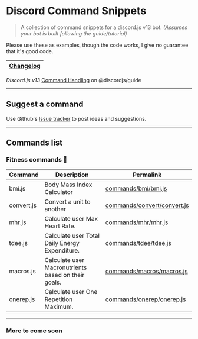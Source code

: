 # Discord Command Snippets

> A collection of command snippets for a discord.js v13 bot. *(Assumes your bot is built following the guide/tutorial)*

Please use these as examples, though the code works, I give no guarantee that it's good code.

| [Changelog](/CHANGELOG.md) |
| --- |


*Discord.js v13* [Command Handling](https://github.com/discordjs/guide/tree/main/code-samples/creating-your-bot/command-handling) on @discordjs/guide

---
## Suggest a command
Use Github's [Issue tracker](https://github.com/Rexyislive/DiscordCommandSnippets/issues) to post ideas and suggestions.

---

## Commands list

### Fitness commands :muscle:

| Command | Description | Permalink |
| --- | --- | --- |
| bmi.js | Body Mass Index Calculator | [commands/bmi/bmi.js](commands/bmi/bmi.md) |
| convert.js | Convert a unit to another | [commands/convert/convert.js](commands/convert/convert.md) |
| mhr.js | Calculate user Max Heart Rate. | [commands/mhr/mhr.js](commands/mhr/mhr.md) |
| tdee.js | Calculate user Total Daily Energy Expenditure. | [commands/tdee/tdee.js](commands/tdee/tdee.md) |
| macros.js | Calculate user Macronutrients based on their goals. | [commands/macros/macros.js](commands/macros/macros.md) |
| onerep.js | Calculate user One Repetition Maximum. | [commands/onerep/onerep.js](commands/onerep/onerep.md) |

---
### More to come soon
